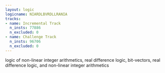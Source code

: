 ```yaml
---
layout: logic
logicname: NIARDLBVRDLLRANIA
tracks:
- name: Incremental Track
  n_insts: 77886
  n_excluded: 0
- name: Challenge Track
  n_insts: 96706
  n_excluded: 0
---
```

logic of non-linear integer arithmetics, real difference logic, bit-vectors, real difference logic, and non-linear integer arithmetics